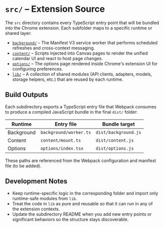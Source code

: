 # `src/` – Extension Source

The `src` directory contains every TypeScript entry point that will be bundled into the Chrome extension. Each subfolder maps to a specific runtime or shared layer:

- [`background/`](./background/README.md) – The Manifest V3 service worker that performs scheduled refreshes and cross-context messaging.
- [`content/`](./content/README.md) – Scripts injected into Canvas pages to render the unified calendar UI and react to host page changes.
- [`options/`](./options/README.md) – The options page rendered inside Chrome's extension UI for configuring preferences.
- [`lib/`](./lib/README.md) – A collection of shared modules (API clients, adapters, models, storage helpers, etc.) that are reused by each runtime.

## Build Outputs
Each subdirectory exports a TypeScript entry file that Webpack consumes to produce a compiled JavaScript bundle in the final `dist/` folder:

| Runtime     | Entry file                 | Bundle target             |
|-------------|----------------------------|---------------------------|
| Background  | `background/worker.ts`     | `dist/background.js`      |
| Content     | `content/mount.ts`         | `dist/content.js`         |
| Options     | `options/index.tsx`        | `dist/options.js`         |

These paths are referenced from the Webpack configuration and manifest file (to be added).

## Development Notes
- Keep runtime-specific logic in the corresponding folder and import only runtime-safe modules from `lib`.
- Treat the code in `lib` as pure and reusable so that it can run in any of the extension contexts.
- Update the subdirectory README when you add new entry points or significant behaviors so the structure stays discoverable.
